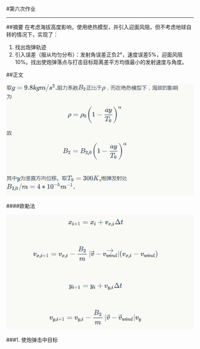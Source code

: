 #第六次作业


---
##摘要
在考虑海拔高度影响，使用绝热模型，并引入迎面风阻，但不考虑地球自转的情况下，实现了：

1. 找出炮弹轨迹
2. 引入误差（服从均匀分布）：发射角误差正负2°，速度误差5%，迎面风阻10%。找出使炮弹落点与打击目标距离差平方均值最小的发射速度与角度。

##正文

![背景](https://github.com/Guibeen/compuational_physics_N2014301020066/blob/master/images/06/%E4%BD%9C%E4%B8%9A%E5%85%AD-%E5%8E%9F%E7%90%861.png)

####欧勒法

![](https://github.com/Guibeen/compuational_physics_N2014301020066/blob/master/images/06/%E4%BD%9C%E4%B8%9A%E5%85%AD-%E6%AC%A7%E5%8B%92%E6%B3%95.png)

###1. 使炮弹击中目标
